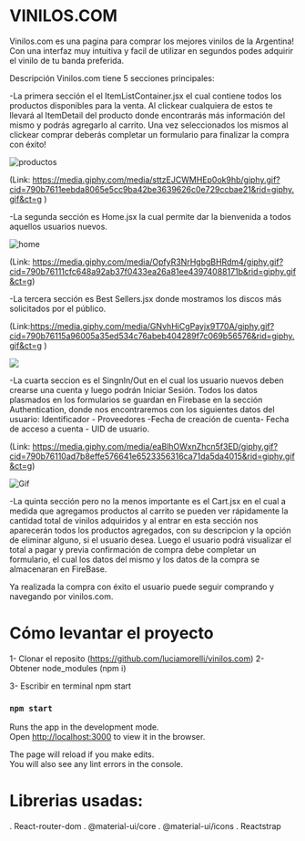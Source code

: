 # VINILOS.COM
Vinilos.com es una pagina para comprar los mejores vinilos de la Argentina!
Con una interfaz muy intuitiva y facil de utilizar en segundos podes adquirir el vinilo de tu banda preferida.

Descripción
Vinilos.com tiene 5 secciones principales:

-La primera sección el el ItemListContainer.jsx el cual contiene todos los productos disponibles para la venta. Al clickear cualquiera de estos te llevará al ItemDetail del producto donde encontrarás más información del mismo y podrás agregarlo al carrito. Una vez seleccionados los mismos al clickear comprar deberás completar un formulario para finalizar la compra con éxito!

![productos](C:\Users\Lucia\Desktop\productos.gif)

(Link: https://media.giphy.com/media/sttzEJCWMHEp0ok9hb/giphy.gif?cid=790b7611eebda8065e5cc9ba42be3639626c0e729ccbae21&rid=giphy.gif&ct=g )

-La segunda sección es Home.jsx la cual permite dar la bienvenida a todos aquellos usuarios nuevos. 

![home](C:\Users\Lucia\Desktop\home.gif)



(Link: https://media.giphy.com/media/OpfyR3NrHgbgBHRdm4/giphy.gif?cid=790b76111cfc648a92ab37f0433ea26a81ee43974088171b&rid=giphy.gif&ct=g)



-La tercera sección es Best Sellers.jsx donde mostramos los discos más solicitados por el público.

(Link:https://media.giphy.com/media/GNvhHiCgPayjx9T70A/giphy.gif?cid=790b76115a96005a35ed534c76abeb404289f7c069b56576&rid=giphy.gif&ct=g )

![](C:\Users\Lucia\Desktop\bestsellers.gif)

-La cuarta seccion es el SingnIn/Out en el cual los usuario nuevos deben crearse una cuenta y luego podrán Iniciar Sesión. Todos los datos plasmados en los formularios se guardan en Firebase en la sección Authentication, donde nos encontraremos con los siguientes datos del usuario: Identificador - Proveedores -Fecha de creación de cuenta- Fecha de  acceso a cuenta - UID de usuario.

(Link: https://media.giphy.com/media/eaBlhOWxnZhcn5f3ED/giphy.gif?cid=790b76110ad7b8effe576641e6523356316ca71da5da4015&rid=giphy.gif&ct=g)

![Gif ](C:\Users\Lucia\Desktop\singin.gif)



-La quinta sección pero no la menos importante es el Cart.jsx en el cual a medida que agregamos productos al carrito se pueden ver rápidamente la cantidad total de vinilos adquiridos y al entrar en esta sección nos aparecerán todos los productos agregados, con su descripcion y la opción de eliminar alguno, si el usuario desea. 
Luego el usuario podrá visualizar el total a pagar y previa confirmación de compra debe completar un formulario, el cual los datos del mismo y los datos de la compra se almacenaran en FireBase.

Ya realizada la compra con éxito el usuario puede seguir comprando y navegando por vinilos.com.


# Cómo levantar el proyecto
1- Clonar el reposito (https://github.com/luciamorelli/vinilos.com)
2- Obtener node_modules (npm i)

3- Escribir en terminal npm start

### `npm start`

Runs the app in the development mode.\
Open [http://localhost:3000](http://localhost:3000) to view it in the browser.

The page will reload if you make edits.\
You will also see any lint errors in the console.

# Librerias usadas:
. React-router-dom
. @material-ui/core
. @material-ui/icons
. Reactstrap
